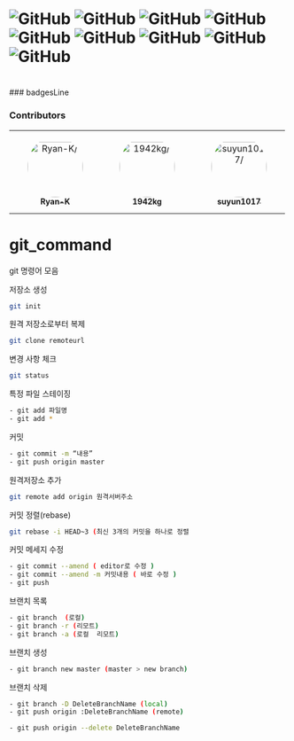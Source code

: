 <h1 id="badge">                                                                                                                      <img alt="GitHub" src="https://img.shields.io/github/license/gon1942/git_command?style=flat-square"> <img alt="GitHub" src="https://img.shields.io/github/package-json/v/gon1942/git_command?style=flat-square"> <img alt="GitHub" src="https://img.shields.io/github/stars/gon1942/git_command?style=flat-square"> <img alt="GitHub" src="https://img.shields.io/github/issues-pr/gon1942/git_command?style=flat-square"> <img alt="GitHub" src="https://img.shields.io/david/gon1942/git_command?style=flat-square"> <img alt="GitHub" src="https://img.shields.io/github/repo-size/gon1942/git_command?style=flat-square"> <img alt="GitHub" src="https://img.shields.io/github/languages/code-size/gon1942/git_command?style=flat-square"> <img alt="GitHub" src="https://img.shields.io/travis/com/gon1942/git_command?style=flat-square"> <img alt="GitHub" src="https://img.shields.io/travis/org/gon1942/git_command?style=flat-square"></h1>
<h1></h1>
### badgesLine

### Contributors

<table>
<tr>
    <td align="center" style="word-wrap: break-word; width: 150.0; height: 150.0">
        <a href=https://github.com/gon1942>
            <img src=https://avatars.githubusercontent.com/u/31919227?v=4 width="100;"  style="border-radius:50%;align-items:center;justify-content:center;overflow:hidden;padding-top:10px" alt=Ryan-K/>
            <br />
            <sub style="font-size:14px"><b>Ryan-K</b></sub>
        </a>
    </td>
    <td align="center" style="word-wrap: break-word; width: 150.0; height: 150.0">
        <a href=https://github.com/1942kg>
            <img src=https://avatars.githubusercontent.com/u/24218451?v=4 width="100;"  style="border-radius:50%;align-items:center;justify-content:center;overflow:hidden;padding-top:10px" alt=1942kg/>
            <br />
            <sub style="font-size:14px"><b>1942kg</b></sub>
        </a>
    </td>
    <td align="center" style="word-wrap: break-word; width: 150.0; height: 150.0">
        <a href=https://github.com/suyun1017>
            <img src=https://avatars.githubusercontent.com/u/93955272?v=4 width="100;"  style="border-radius:50%;align-items:center;justify-content:center;overflow:hidden;padding-top:10px" alt=suyun1017/>
            <br />
            <sub style="font-size:14px"><b>suyun1017</b></sub>
        </a>
    </td>
</tr>
</table>

# git_command

git 명령어 모음

저장소 생성
```bash
git init
```

원격 저장소로부터 복제
```bash
git clone remoteurl
```

변경 사항 체크
```bash
git status
```

특정 파일 스테이징
```bash
- git add 파일명
- git add * 
```

커밋
```bash
- git commit -m “내용” 
- git push origin master 
```

원격저장소 추가
```bash
git remote add origin 원격서버주소
```

커밋 정렬(rebase)
```bash
git rebase -i HEAD~3 (최신 3개의 커밋을 하나로 정렬
```

커밋 메세지 수정
```bash
- git commit --amend ( editor로 수정 ) 
- git commit --amend -m 커밋내용 ( 바로 수정 )
- git push
```

브랜치 목록
```bash
- git branch  (로컬)
- git branch -r (리모트)  
- git branch -a (로컬  리모트)
```
브랜치 생성
```bash
- git branch new master (master > new branch)
```
브랜치 삭제
```bash
- git branch -D DeleteBranchName (local)
- git push origin :DeleteBranchName (remote)

- git push origin --delete DeleteBranchName
```

